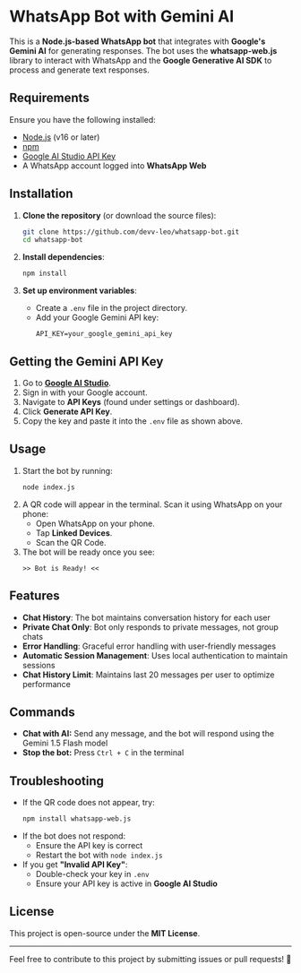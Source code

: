 # WhatsApp Bot with Gemini AI

This is a **Node.js-based WhatsApp bot** that integrates with **Google's Gemini AI** for generating responses. The bot uses the **whatsapp-web.js** library to interact with WhatsApp and the **Google Generative AI SDK** to process and generate text responses.

## Requirements
Ensure you have the following installed:
- [Node.js](https://nodejs.org/) (v16 or later)
- [npm](https://www.npmjs.com/)
- [Google AI Studio API Key](https://ai.google.dev/)
- A WhatsApp account logged into **WhatsApp Web**

## Installation

1. **Clone the repository** (or download the source files):
   ```sh
   git clone https://github.com/devv-leo/whatsapp-bot.git
   cd whatsapp-bot
   ```

2. **Install dependencies**:
   ```sh
   npm install
   ```

3. **Set up environment variables**:
   - Create a `.env` file in the project directory.
   - Add your Google Gemini API key:
     ```env
     API_KEY=your_google_gemini_api_key
     ```

## Getting the Gemini API Key

1. Go to **[Google AI Studio](https://ai.google.dev/)**.
2. Sign in with your Google account.
3. Navigate to **API Keys** (found under settings or dashboard).
4. Click **Generate API Key**.
5. Copy the key and paste it into the `.env` file as shown above.

## Usage

1. Start the bot by running:
   ```sh
   node index.js
   ```
2. A QR code will appear in the terminal. Scan it using WhatsApp on your phone:
   - Open WhatsApp on your phone.
   - Tap **Linked Devices**.
   - Scan the QR Code.
3. The bot will be ready once you see:
   ```
   >> Bot is Ready! <<
   ```

## Features

- **Chat History**: The bot maintains conversation history for each user
- **Private Chat Only**: Bot only responds to private messages, not group chats
- **Error Handling**: Graceful error handling with user-friendly messages
- **Automatic Session Management**: Uses local authentication to maintain sessions
- **Chat History Limit**: Maintains last 20 messages per user to optimize performance

## Commands

- **Chat with AI:** Send any message, and the bot will respond using the Gemini 1.5 Flash model
- **Stop the bot:** Press `Ctrl + C` in the terminal

## Troubleshooting

- If the QR code does not appear, try:
  ```sh
  npm install whatsapp-web.js
  ```
- If the bot does not respond:
  - Ensure the API key is correct
  - Restart the bot with `node index.js`
- If you get **"Invalid API Key"**:
  - Double-check your key in `.env`
  - Ensure your API key is active in **Google AI Studio**

## License
This project is open-source under the **MIT License**.

---

Feel free to contribute to this project by submitting issues or pull requests! 🚀
